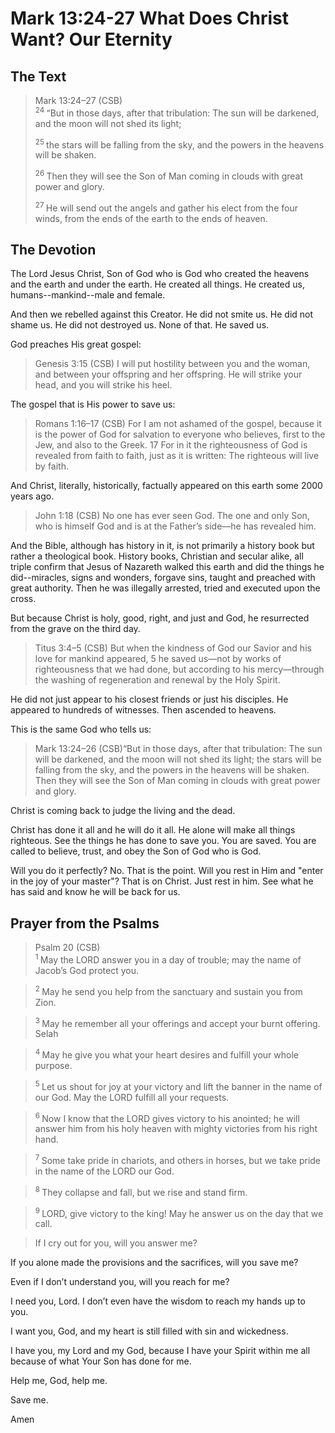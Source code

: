 # Mark 13:24-27 What Does Christ Want? Our Eternity

## The Text

>Mark 13:24–27 (CSB)  
><sup> 24 </sup> “But in those days, after that tribulation: The sun will be darkened, and the moon will not shed its light; 
>
><sup> 25 </sup> the stars will be falling from the sky, and the powers in the heavens will be shaken. 
>
><sup> 26 </sup> Then they will see the Son of Man coming in clouds with great power and glory. 
>
><sup> 27 </sup> He will send out the angels and gather his elect from the four winds, from the ends of the earth to the ends of heaven.

## The Devotion

The Lord Jesus Christ, Son of God who is God who created the heavens and the earth and under the earth. He created all things. He created us, humans--mankind--male and female.

And then we rebelled against this Creator. He did not smite us. He did not shame us. He did not destroyed us. None of that. He saved us.

God preaches His great gospel:

>Genesis 3:15 (CSB) I will put hostility between you and the woman, and between your offspring and her offspring. He will strike your head, and you will strike his heel.

The gospel that is His power to save us:

>Romans 1:16–17 (CSB) For I am not ashamed of the gospel, because it is the power of God for salvation to everyone who believes, first to the Jew, and also to the Greek. 17 For in it the righteousness of God is revealed from faith to faith, just as it is written: The righteous will live by faith.

And Christ, literally, historically, factually appeared on this earth some 2000 years ago. 

>John 1:18 (CSB) No one has ever seen God. The one and only Son, who is himself God and is at the Father’s side—he has revealed him.

And the Bible, although has history in it, is not primarily a history book but rather a theological book. History books, Christian and secular alike, all triple confirm that Jesus of Nazareth walked this earth and did the things he did--miracles, signs and wonders, forgave sins, taught and preached with great authority. Then he was illegally arrested, tried and executed upon the cross. 

But because Christ is holy, good, right, and just and God, he resurrected from the grave on the third day.

>Titus 3:4–5 (CSB) But when the kindness of God our Savior and his love for mankind appeared, 5 he saved us—not by works of righteousness that we had done, but according to his mercy—through the washing of regeneration and renewal by the Holy Spirit.

He did not just appear to his closest friends or just his disciples. He appeared to hundreds of witnesses. Then ascended to heavens.

This is the same God who tells us:

>Mark 13:24–26 (CSB)“But in those days, after that tribulation: The sun will be darkened, and the moon will not shed its light; the stars will be falling from the sky, and the powers in the heavens will be shaken. Then they will see the Son of Man coming in clouds with great power and glory.

Christ is coming back to judge the living and the dead.

Christ has done it all and he will do it all. He alone will make all things righteous. See the things he has done to save you. You are saved. You are called to believe, trust, and obey the Son of God who is God. 

Will you do it perfectly? No. That is the point. Will you rest in Him and "enter in the joy of your master"? That is on Christ. Just rest in him. See what he has said and know he will be back for us.

## Prayer from the Psalms

>Psalm 20 (CSB)  
><sup> 1  </sup>May the LORD answer you in a day of trouble; may the name of Jacob’s God protect you.

><sup> 2  </sup>May he send you help from the sanctuary and sustain you from Zion.

><sup> 3  </sup>May he remember all your offerings and accept your burnt offering. Selah

><sup> 4  </sup>May he give you what your heart desires and fulfill your whole purpose.

><sup> 5  </sup>Let us shout for joy at your victory and lift the banner in the name of our God. May the LORD fulfill all your requests.

><sup> 6  </sup>Now I know that the LORD gives victory to his anointed; he will answer him from his holy heaven with mighty victories from his right hand.

><sup> 7  </sup>Some take pride in chariots, and others in horses, but we take pride in the name of the LORD our God.

><sup> 8  </sup>They collapse and fall, but we rise and stand firm.

><sup> 9  </sup>LORD, give victory to the king! May he answer us on the day that we call.

>If I cry out for you, will you answer me?

If you alone made the provisions and the sacrifices, will you save me?

Even if I don’t understand you, will you reach for me?

I need you, Lord. I don’t even have the wisdom to reach my hands up to you.

I want you, God, and my heart is still filled with sin and wickedness.

I have you, my Lord and my God, because I have your Spirit within me all because of what Your Son has done for me.

Help me, God, help me.

Save me.

Amen


